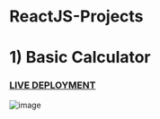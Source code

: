 # ReactJS-Projects

# 1) Basic Calculator
### [LIVE DEPLOYMENT]([https://whatgpt-3-openai.netlify.app/](https://calculator-reactjs-hm.netlify.app/))

![image](![Calculator](https://github.com/HetMamtora/ReactJS-Projects/assets/104263376/54e36199-8194-4d56-b9ee-031c32295eb8)
)
